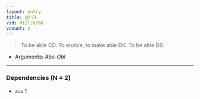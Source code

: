 ```yaml
---
layout: entry
title: ཐུབ་√1
vid: Hill:0768
vcount: 2
---
```

> To be able CD\. To enable, to make able DK\. To be able DS\.

* Arguments: _Abs-Obl_

---

### Dependencies (N = 2)
* `aux` 1
